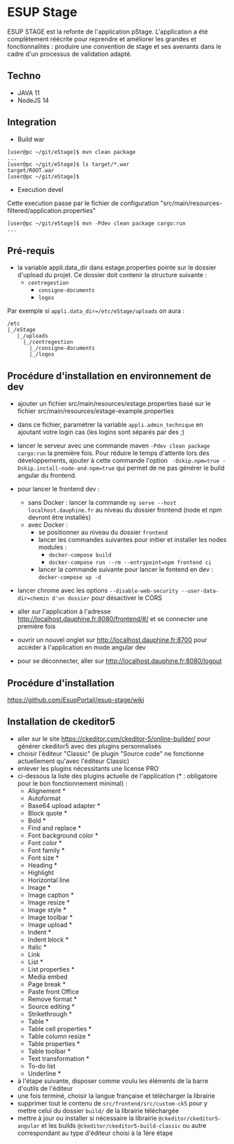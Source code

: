 # ESUP Stage

ESUP STAGE est la refonte de l'application pStage. L'application a été complètement réécrite pour reprendre et améliorer les grandes et fonctionnalités : produire une convention de stage et ses avenants dans le cadre d'un processus de validation adapté. 

## Techno

* JAVA 11
* NodeJS 14


## Integration

* Build war

~~~shell
[user@pc ~/git/eStage]$ mvn clean package
...
[user@pc ~/git/eStage]$ ls target/*.war
target/ROOT.war
[user@pc ~/git/eStage]$ 
~~~

* Execution devel

Cette execution passe par le fichier de configuration "src/main/resources-filtered/application.properties"

~~~shell
[user@pc ~/git/eStage]$ mvn -Pdev clean package cargo:run
...
~~~

## Pré-requis

* la variable appli.data_dir dans estage.properties pointe sur le dossier d'upload du projet. Ce dossier doit contenir la structure suivante :
  * `centregestion`
    * `consigne-documents`
    * `logos`

Par exemple si `appli.data_dir=/etc/eStage/uploads` on aura :
```
/etc
|_/eStage
   |_/uploads
     |_/centregestion
       |_/consigne-documents
       |_/logos
```

## Procédure d'installation en environnement de dev

* ajouter un fichier src/main/resources/estage.properties basé sur le fichier src/main/resources/estage-example.properties 

* dans ce fichier, paramétrer la variable `appli.admin_technique` en ajoutant votre login cas (les logins sont séparés par des ;)
* lancer le serveur avec une commande maven `-Pdev clean package cargo:run` la première fois. Pour réduire le temps d'attente lors des développements, ajouter à cette commande l'option ` -Dskip.npm=true -Dskip.install-node-and-npm=true` qui permet de ne pas générer le build angular du frontend.
* pour lancer le frontend dev :
  * sans Docker : lancer la commande `ng serve --host localhost.dauphine.fr` au niveau du dossier frontend (node et npm devront être installés)
  * avec Docker :
    * se positionner au niveau du dossier `frontend`
    * lancer les commandes suivantes pour initier et installer les nodes modules :
      * `docker-compose build`
      * `docker-compose run --rm --entrypoint=npm frontend ci`
    * lancer la commande suivante pour lancer le fontend en dev : `docker-compose up -d`
* lancer chrome avec les options `--disable-web-security --user-data-dir=chemin d'un dossier` pour désactiver le CORS
* aller sur l'application à l'adresse http://localhost.dauphine.fr:8080/frontend/#/ et se connecter une première fois
* ouvrir un nouvel onglet sur http://localhost.dauphine.fr:8700 pour accéder à l'application en mode angular dev
* pour se déconnecter, aller sur http://localhost.dauphine.fr:8080/logout

## Procédure d'installation

https://github.com/EsupPortail/esup-stage/wiki

## Installation de ckeditor5

* aller sur le site https://ckeditor.com/ckeditor-5/online-builder/ pour générer ckeditor5 avec des plugins personnalisés
* choisir l'éditeur "Classic" (le plugin "Source code" ne fonctionne actuellement qu'avec l'éditeur Classic)
* enlever les plugins nécessitants une license PRO
* ci-dessous la liste des plugins actuelle de l'application (* : obligatoire pour le bon fonctionnement minimal) :
  * Alignement *
  * Autoformat
  * Base64 upload adapter *
  * Block quote *
  * Bold *
  * Find and replace *
  * Font background color *
  * Font color * 
  * Font family *
  * Font size *
  * Heading *
  * Highlight
  * Horizontal line
  * Image *
  * Image caption *
  * Image resize *
  * Image style *
  * Image toolbar *
  * Image upload *
  * Indent *
  * Indent block *
  * Italic *
  * Link
  * List *
  * List properties *
  * Media embed
  * Page break *
  * Paste front Office
  * Remove format *
  * Source editing *
  * Strikethrough *
  * Table *
  * Table cell properties *
  * Table column resize *
  * Table properties *
  * Table toolbar *
  * Text transformation *
  * To-do list
  * Underline *
* à l'étape suivante, disposer comme voulu les éléments de la barre d'outils de l'éditeur
* une fois terminé, choisir la langue française et télécharger la librairie
* supprimer tout le contenu de `src/frontend/src/custom-ck5` pour y mettre celui du dossier `build/` de la librairie téléchargée
* mettre à jour ou installer si nécessaire la librairie `@ckeditor/ckeditor5-angular` et les builds `@ckeditor/ckeditor5-build-classic` ou autre correspondant au type d'éditeur choisi à la 1ère étape
